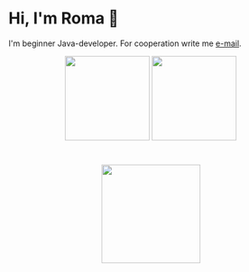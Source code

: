 # Hi, I'm Roma 👋
I'm beginner Java-developer. For cooperation write me <a href='mailto:roma.kyzmuch@gmail.com'>e-mail</a>.

<p align='center'>
   <a href="https://github-readme-stats.vercel.app/api?username=therxmv&show_icons=true&count_private=true">
       <img height=150 src="https://github-readme-stats.vercel.app/api?username=therxmv&show_icons=true&count_private=true"/></a>
   <a href="https://github.com/therxmv/github-readme-stats">
       <img height=150 src="https://github-readme-stats.vercel.app/api/top-langs/?username=therxmv&layout=compact"/></a>
</p>

<div align="center" style="margin: 40px 0">
    <a href="https://github.com/therxmv/github-profile-views-counter">
        <img width="175px" src="https://komarev.com/ghpvc/?username=therxmv&color=DC3545">
    </a>
</div>

